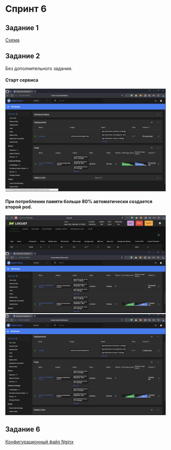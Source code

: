 # Спринт 6

## Задание 1

[Схема](Exc1/InsureTech_технологическая_архитектура_to-be.drawio)

## Задание 2

Без дополнительного задания.

#### Старт сервиса 
![](Exc2/1.png)

#### При потреблении памяти больше 80% автоматически создается второй pod.
![](Exc2/2.png)
![](Exc2/3.png)


## Задание 6

[Конфигурационный файл Nginx](Exc6/nginx.conf)